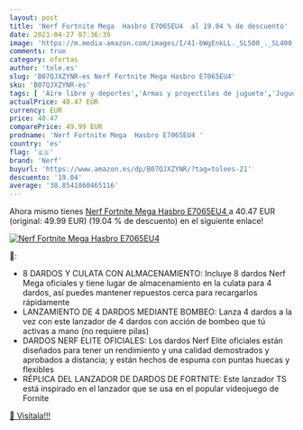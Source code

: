 ```yaml
---
layout: post
title: 'Nerf Fortnite Mega  Hasbro E7065EU4  al 19.04 % de descuento'
date: 2021-04-27 07:36:39
image: 'https://m.media-amazon.com/images/I/41-bWgEnkLL._SL500_._SL400_.jpg'
comments: true
category: ofertas
author: 'tole.es'
slug: 'B07QJXZYNR-es Nerf Fortnite Mega Hasbro E7065EU4'
sku: 'B07QJXZYNR-es'
tags: [ 'Aire libre y deportes','Armas y proyectiles de juguete','Juguetes','Juguetes y juegos','hasbro','nerf', ]
actualPrice: 40.47 EUR
currency: EUR
price: 40.47
comparePrice: 49.99 EUR
prodname: 'Nerf Fortnite Mega  Hasbro E7065EU4 '
country: 'es'
flag: '🇪🇸'
brand: 'Nerf'
buyurl: 'https://www.amazon.es/dp/B07QJXZYNR/?tag=tolees-21'
descuento: '19.04'
average: '38.8541860465116'
---
```


Ahora mismo tienes [Nerf Fortnite Mega  Hasbro E7065EU4 ](https://www.amazon.es/dp/B07QJXZYNR/?tag=tolees-21) a 40.47 EUR (original: 49.99 EUR) (19.04 %  de descuento) en el siguiente enlace!

[![Nerf Fortnite Mega  Hasbro E7065EU4 ](https://m.media-amazon.com/images/I/41-bWgEnkLL._SL500_._SL400_.jpg)](https://www.amazon.es/dp/B07QJXZYNR/?tag=tolees-21)

🔎:

- 8 DARDOS Y CULATA CON ALMACENAMIENTO: Incluye 8 dardos Nerf Mega oficiales y tiene lugar de almacenamiento en la culata para 4 dardos, así puedes mantener repuestos cerca para recargarlos rápidamente
- LANZAMIENTO DE 4 DARDOS MEDIANTE BOMBEO: Lanza 4 dardos a la vez con este lanzador de 4 dardos con acción de bombeo que tú activas a mano (no requiere pilas)
- DARDOS NERF ELITE OFICIALES: Los dardos Nerf Elite oficiales están diseñados para tener un rendimiento y una calidad demostrados y aprobados a distancia; y están hechos de espuma con puntas huecas y flexibles
- RÉPLICA DEL LANZADOR DE DARDOS DE FORTNITE: Este lanzador TS está inspirado en el lanzador que se usa en el popular videojuego de Fornite

[🛒 Visítala!!!](https://www.amazon.es/dp/B07QJXZYNR/?tag=tolees-21)
